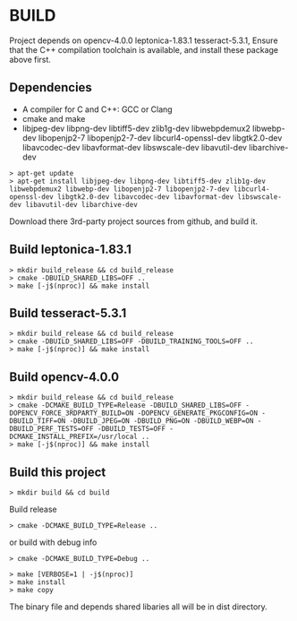 # BUILD
Project depends on opencv-4.0.0 leptonica-1.83.1 tesseract-5.3.1,
Ensure that the C++ compilation toolchain is available, and install 
these package above first.

## Dependencies
* A compiler for C and C++: GCC or Clang
* cmake and make
* libjpeg-dev libpng-dev libtiff5-dev zlib1g-dev libwebpdemux2 libwebp-dev libopenjp2-7 libopenjp2-7-dev libcurl4-openssl-dev libgtk2.0-dev libavcodec-dev libavformat-dev libswscale-dev libavutil-dev libarchive-dev

```
> apt-get update
> apt-get install libjpeg-dev libpng-dev libtiff5-dev zlib1g-dev libwebpdemux2 libwebp-dev libopenjp2-7 libopenjp2-7-dev libcurl4-openssl-dev libgtk2.0-dev libavcodec-dev libavformat-dev libswscale-dev libavutil-dev libarchive-dev
```

Download there 3rd-party project sources from github, and build it.

## Build leptonica-1.83.1
```
> mkdir build_release && cd build_release
> cmake -DBUILD_SHARED_LIBS=OFF ..
> make [-j$(nproc)] && make install
```

## Build tesseract-5.3.1
```
> mkdir build_release && cd build_release
> cmake -DBUILD_SHARED_LIBS=OFF -DBUILD_TRAINING_TOOLS=OFF ..
> make [-j$(nproc)] && make install
```

## Build opencv-4.0.0
```
> mkdir build_release && cd build_release
> cmake -DCMAKE_BUILD_TYPE=Release -DBUILD_SHARED_LIBS=OFF -DOPENCV_FORCE_3RDPARTY_BUILD=ON -DOPENCV_GENERATE_PKGCONFIG=ON -DBUILD_TIFF=ON -DBUILD_JPEG=ON -DBUILD_PNG=ON -DBUILD_WEBP=ON -DBUILD_PERF_TESTS=OFF -DBUILD_TESTS=OFF -DCMAKE_INSTALL_PREFIX=/usr/local ..
> make [-j$(nproc)] && make install
```

## Build this project
```
> mkdir build && cd build
```

Build release
```
> cmake -DCMAKE_BUILD_TYPE=Release ..
```

or build with debug info
```
> cmake -DCMAKE_BUILD_TYPE=Debug ..
```
```
> make [VERBOSE=1 | -j$(nproc)]
> make install
> make copy
```

The binary file and depends shared libaries all will be in dist directory.

